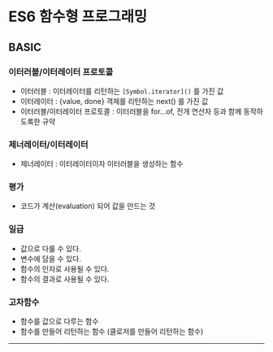 # ES6 함수형 프로그래밍

## BASIC

### 이터러블/이터레이터 프로토콜

- 이터러블 : 이터레이터를 리턴하는 `[Symbol.iterator]()` 를 가진 값
- 이터레이터 : {value, done} 객체를 리턴하는 next() 를 가진 값
- 이터러블/이터레이터 프로토콜 : 이터러블을 for...of, 전개 연산자 등과 함께 동작하도록한 규약

### 제너레이터/이터레이터

- 제너레이터 : 이터레이터이자 이터러블을 생성하는 함수

### 평가

- 코드가 계산(evaluation) 되어 값을 만드는 것

### 일급

- 값으로 다룰 수 있다.
- 변수에 담을 수 있다.
- 함수의 인자로 사용될 수 있다.
- 함수의 결과로 사용될 수 있다.

### 고차함수

- 함수를 값으로 다루는 함수
- 함수를 만들어 리턴하는 함수 (클로저를 만들어 리턴하는 함수)

----
